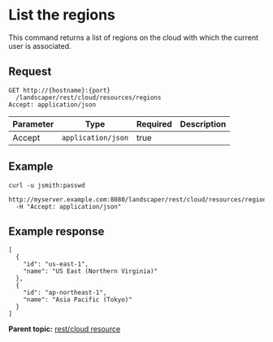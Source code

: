 # List the regions

This command returns a list of regions on the cloud with which the current user is associated.

## Request

```
GET http://{hostname}:{port}
  /landscaper/rest/cloud/resources/regions
Accept: application/json

```

|Parameter|Type|Required|Description|
|---------|----|--------|-----------|
|Accept|`application/json`|true| |

## Example

```
curl -u jsmith:passwd 
  http://myserver.example.com:8080/landscaper/rest/cloud/resources/regions
  -H "Accept: application/json"
```

## Example response

```
[
  {
    "id": "us-east-1",
    "name": "US East (Northern Virginia)"
  },
  {
    "id": "ap-northeast-1",
    "name": "Asia Pacific (Tokyo)"
  }
]
```

**Parent topic:** [rest/cloud resource](../../com.edt.api.doc/topics/rest_cloud.md)


